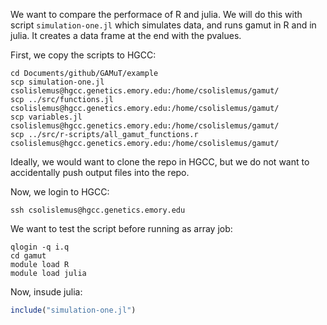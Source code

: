 We want to compare the performace of R and julia.
We will do this with script `simulation-one.jl` which simulates data, and runs gamut in R and in julia. It creates a data frame at the end with the pvalues.

First, we copy the scripts to HGCC:
```shell
cd Documents/github/GAMuT/example
scp simulation-one.jl csolislemus@hgcc.genetics.emory.edu:/home/csolislemus/gamut/
scp ../src/functions.jl csolislemus@hgcc.genetics.emory.edu:/home/csolislemus/gamut/
scp variables.jl csolislemus@hgcc.genetics.emory.edu:/home/csolislemus/gamut/
scp ../src/r-scripts/all_gamut_functions.r csolislemus@hgcc.genetics.emory.edu:/home/csolislemus/gamut/
```
Ideally, we would want to clone the repo in HGCC, but we do not want to accidentally push output files into the repo.

Now, we login to HGCC:
```shell
ssh csolislemus@hgcc.genetics.emory.edu
```

We want to test the script before running as array job:
```shell
qlogin -q i.q
cd gamut
module load R
module load julia
```
Now, insude julia:
```julia
include("simulation-one.jl")
```